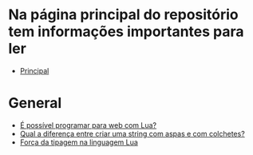 # Na página principal do repositório tem informações importantes para ler

- [Principal](https://github.com/maniero/SOpt/blob/master/Conceptual.md)

# General

- [É possível programar para web com Lua?](https://pt.stackoverflow.com/q/103226/101)
- [Qual a diferença entre criar uma string com aspas e com colchetes?](https://pt.stackoverflow.com/q/264172/101)
- [Força da tipagem na linguagem Lua](https://pt.stackoverflow.com/q/293879/101)
